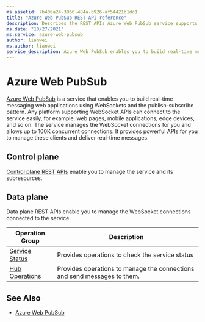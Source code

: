 ```yaml
---
ms.assetid: 7b406a24-3966-484a-b926-af54421b1dc1
title: "Azure Web PubSub REST API reference"
description: Describes the REST APIs Azure Web PubSub service supports to manage the connections and send messages to them.
ms.date: "10/27/2021"
ms.service: azure-web-pubsub
author: lianwei
ms.author: lianwei
service_description: Azure Web PubSub enables you to build real-time messaging web applications using WebSockets and the publish-subscribe pattern.
---
```


# Azure Web PubSub

[Azure Web PubSub](https://aka.ms/awps/doc) is a service that enables you to build real-time messaging web applications using WebSockets and the publish-subscribe pattern. Any platform supporting WebSocket APIs can connect to the service easily, for example. web pages, mobile applications, edge devices, and so on. The service manages the WebSocket connections for you and allows up to 100K concurrent connections. It provides powerful APIs for you to manage these clients and deliver real-time messages.

## Control plane

[Control plane REST APIs](/rest/api/webpubsub/controlplane/web-pub-sub) enable you to manage the service and its subresources.

## Data plane

Data plane REST APIs enable you to manage the WebSocket connections connected to the service.

| Operation Group | Description |
|-----------------|-------------|
|[Service Status](/rest/api/webpubsub/dataplane/health-api)| Provides operations to check the service status |
|[Hub Operations](/rest/api/webpubsub/dataplane/web-pub-sub)| Provides operations to manage the connections and send messages to them. |
## See Also

- [Azure Web PubSub](https://aka.ms/awps/doc)

